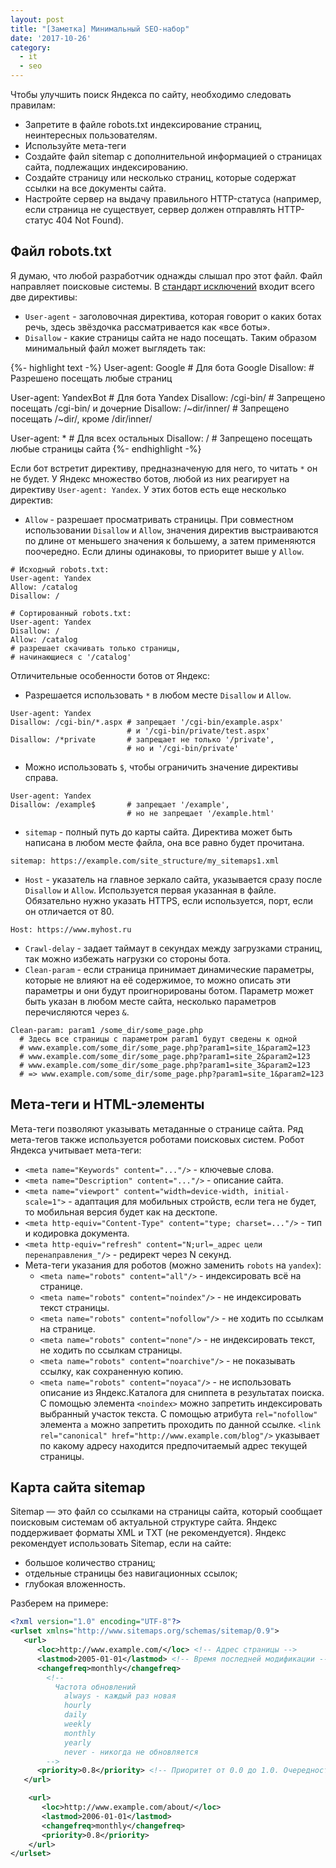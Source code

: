 ```yaml
---
layout: post
title: "[Заметка] Минимальный SEO-набор"
date: '2017-10-26'
category:
  - it
  - seo
---
```

<!--more-->
Чтобы улучшить поиск Яндекса по сайту, необходимо следовать правилам:
  - Запретите в файле robots.txt индексирование страниц, неинтересных пользователям.
  - Используйте мета-теги
  - Создайте файл sitemap с дополнительной информацией о страницах сайта, подлежащих индексированию.
  - Создайте страницу или несколько страниц, которые содержат ссылки на все документы сайта.
  - Настройте сервер на выдачу правильного HTTP-статуса (например, если страница не существует, сервер должен отправлять HTTP-статус 404 Not Found).

## Файл robots.txt
Я думаю, что любой разработчик однажды слышал про этот файл. Файл направляет поисковые системы.
В [стандарт исключений](http://www.robotstxt.org/robotstxt.html) входит всего две директивы:
  - `User-agent` - заголовочная директива, которая говорит о каких ботах речь, здесь звёздочка рассматривается как «все боты».
  - `Disallow` - какие страницы сайта не надо посещать.
Таким образом минимальный файл может выглядеть так:

{%- highlight text -%}
User-agent: Google      # Для бота Google
Disallow:               # Разрешено посещать любые страниц

User-agent: YandexBot   # Для бота Yandex
Disallow: /cgi-bin/     # Запрещено посещать /cgi-bin/ и дочерние
Disallow: /~dir/inner/  # Запрещено посещать /~dir/, кроме /dir/inner/

User-agent: *           # Для всех остальных
Disallow: /             # Запрещено посещать любые страницы сайта
{%- endhighlight -%}

Если бот встретит директиву, предназначеную для него, то читать `*` он не будет.
У Яндекс множество ботов, любой из них реагирует на директиву `User-agent: Yandex`. У этих ботов есть еще несколько директив:
  - `Allow` - разрешает просматривать страницы.
При совместном использовании `Disallow` и `Allow`, значения директив выстраиваются по длине от меньшего значения к большему, а затем применяются поочередно. Если длины одинаковы, то приоритет выше у `Allow`.

```text
# Исходный robots.txt:
User-agent: Yandex
Allow: /catalog
Disallow: /

# Сортированный robots.txt:
User-agent: Yandex
Disallow: /
Allow: /catalog
# разрешает скачивать только страницы,
# начинающиеся с '/catalog'
```

Отличительные особенности ботов от Яндекс:
  - Разрешается использовать `*` в любом месте `Disallow` и `Allow`.

```text
User-agent: Yandex
Disallow: /cgi-bin/*.aspx # запрещает '/cgi-bin/example.aspx'
                          # и '/cgi-bin/private/test.aspx'
Disallow: /*private       # запрещает не только '/private',
                          # но и '/cgi-bin/private'
```

  - Можно использовать `$`, чтобы ограничить значение директивы справа.

```text
User-agent: Yandex
Disallow: /example$       # запрещает '/example',
                          # но не запрещает '/example.html'
```

  - `sitemap` - полный путь до карты сайта. Директива может быть написана в любом месте файла, она все равно будет прочитана.

```text
sitemap: https://example.com/site_structure/my_sitemaps1.xml
```

  - `Host` - указатель на главное зеркало сайта, указывается сразу после `Disallow` и `Allow`. Используется первая указанная в файле. Обязательно нужно указать HTTPS, если используется, порт, если он отличается от 80.

```text
Host: https://www.myhost.ru
```

  - `Crawl-delay` - задает таймаут в секундах между загрузками страниц, так можно избежать нагрузки со стороны бота.
  - `Clean-param` - если страница принимает динамические параметры, которые не влияют на её содержимое, то можно описать эти параметры и они будут проигнорированы ботом. Параметр может быть указан в любом месте сайта, несколько параметров перечисляются через `&`.

```text
Clean-param: param1 /some_dir/some_page.php
  # Здесь все страницы с параметром param1 будут сведены к одной
  # www.example.com/some_dir/some_page.php?param1=site_1&param2=123
  # www.example.com/some_dir/some_page.php?param1=site_2&param2=123
  # www.example.com/some_dir/some_page.php?param1=site_3&param2=123
  # => www.example.com/some_dir/some_page.php?param1=site_1&param2=123
```

## Мета-теги и HTML-элементы
Мета-теги позволяют указывать метаданные о странице сайта. Ряд мета-тегов также используется роботами поисковых систем. Робот Яндекса учитывает мета-теги:
  - `<meta name="Keywords" content="..."/>` - ключевые слова.
  - `<meta name="Description" content="..."/>` - описание сайта.
  - `<meta name="viewport" content="width=device-width, initial-scale=1">` - адаптация для мобильных стройств, если тега не будет, то мобильная версия будет как на десктопе.
  - `<meta http-equiv="Content-Type" content="type; charset=..."/>` - тип и кодировка документа.
  - `<meta http-equiv="refresh" content="N;url=_адрес цели перенаправления_"/>` - редирект через N секунд.
  - Мета-теги указания для роботов (можно заменить `robots` на `yandex`):
    - `<meta name="robots" content="all"/>` - индексировать всё на странице.
    - `<meta name="robots" content="noindex"/>` - не индексировать текст страницы.
    - `<meta name="robots" content="nofollow"/>` - не ходить по ссылкам на странице.
    - `<meta name="robots" content="none"/>` - не индексировать текст, не ходить по ссылкам страницы.
    - `<meta name="robots" content="noarchive"/>` - не показывать ссылку, как сохраненную копию.
    - `<meta name="robots" content="noyaca"/>` - не использовать описание из Яндекс.Каталога для сниппета в результатах поиска.
С помощью элемента `<noindex>` можно запретить индексировать выбранный участок текста.
С помощью атрибута `rel="nofollow"` элемента `a` можно запретить проходить по данной ссылке.
`<link rel="canonical" href="http://www.example.com/blog"/>` указывает по какому адресу находится предпочитаемый адрес текущей страницы.

## Карта сайта sitemap
Sitemap — это файл со ссылками на страницы сайта, который сообщает поисковым системам об актуальной структуре сайта. Яндекс поддерживает форматы XML и TXT (не рекомендуется). Яндекс рекомендует использовать Sitemap, если на сайте:
  - большое количество страниц;
  - отдельные страницы без навигационных ссылок;
  - глубокая вложенность.

Разберем на примере:

```xml
<?xml version="1.0" encoding="UTF-8"?>
<urlset xmlns="http://www.sitemaps.org/schemas/sitemap/0.9">
   <url>
      <loc>http://www.example.com/</loc> <!-- Адрес страницы -->
      <lastmod>2005-01-01</lastmod> <!-- Время последней модификации -->
      <changefreq>monthly</changefreq>
        <!--
          Частота обновлений
            always - каждый раз новая
            hourly
            daily
            weekly
            monthly
            yearly
            never - никогда не обновляется
        -->
      <priority>0.8</priority> <!-- Приоритет от 0.0 до 1.0. Очередность загрузки страниц роботом -->
   </url>

    <url>
       <loc>http://www.example.com/about/</loc>
       <lastmod>2006-01-01</lastmod>
       <changefreq>monthly</changefreq>
       <priority>0.8</priority>
    </url>
</urlset>
```
